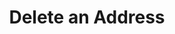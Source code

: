 ---
title: Delete an Address
excerpt: This endpoint allows you to delete an address.
api:
  file: address.json
  operationId: delete_address-delete
hidden: false
---